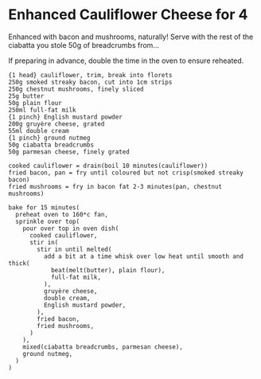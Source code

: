Enhanced Cauliflower Cheese for 4
=================================

Enhanced with bacon and mushrooms, naturally! Serve with the rest of the
ciabatta you stole 50g of breadcrumbs from...

If preparing in advance, double the time in the oven to ensure reheated.

    {1 head} cauliflower, trim, break into florets
    250g smoked streaky bacon, cut into 1cm strips
    250g chestnut mushrooms, finely sliced
    25g butter
    50g plain flour
    250ml full-fat milk
    {1 pinch} English mustard powder
    200g gruyère cheese, grated
    55ml double cream
    {1 pinch} ground nutmeg
    50g ciabatta breadcrumbs
    50g parmesan cheese, finely grated
    
    cooked cauliflower = drain(boil 10 minutes(cauliflower))
    fried bacon, pan = fry until coloured but not crisp(smoked streaky bacon)
    fried mushrooms = fry in bacon fat 2-3 minutes(pan, chestnut mushrooms)
    
    bake for 15 minutes(
      preheat oven to 160*c fan,
      sprinkle over top(
        pour over top in oven dish(
          cooked cauliflower,
          stir in(
            stir in until melted(
              add a bit at a time whisk over low heat until smooth and thick(
                beat(melt(butter), plain flour),
                full-fat milk,
              ),
              gruyère cheese,
              double cream,
              English mustard powder,
            ),
            fried bacon,
            fried mushrooms,
          )
        ),
        mixed(ciabatta breadcrumbs, parmesan cheese),
        ground nutmeg,
      )
    )
